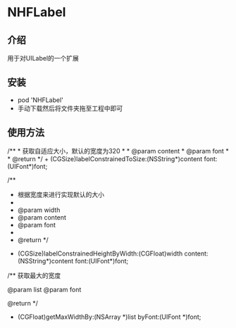# NHFLabel
<h2>介绍</h2>
<p>用于对UILabel的一个扩展</p>
<h2>安装</h2>
<ul>
<li>pod 'NHFLabel'</li>
<li>手动下载然后将文件夹拖至工程中即可</li>
</ul>
<h2>使用方法</h2>
/**
 *  获取自适应大小，默认的宽度为320
 *
 *  @param content
 *  @param font
 *
 *  @return
 */
+ (CGSize)labelConstrainedToSize:(NSString*)content font:(UIFont*)font;

/**
 *  根据宽度来进行实现默认的大小
 *
 *  @param width
 *  @param content
 *  @param font
 *
 *  @return 
 */
+ (CGSize)labelConstrainedHeightByWidth:(CGFloat)width content:(NSString*)content font:(UIFont*)font;


/**
 获取最大的宽度

 @param list
 @param font

 @return
 */
+ (CGFloat)getMaxWidthBy:(NSArray *)list
                  byFont:(UIFont *)font;
